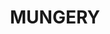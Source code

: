 ---
lastmod: '2025-04-06T06:05:20+00:00'
latitude: -32.584028
layout: suburb
longitude: 148.266655
postcode: '2869'
state: NSW
title: MUNGERY
url: /nsw/mungery/
---